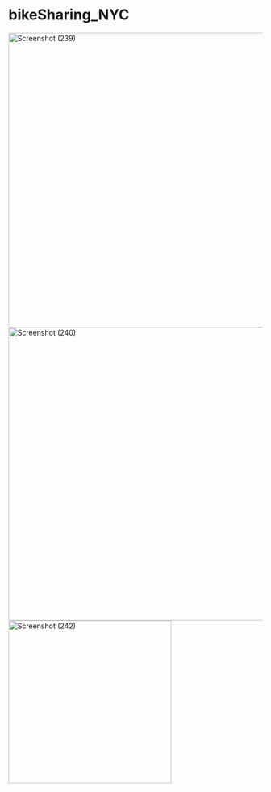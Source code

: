 # bikeSharing_NYC


<img width="584" alt="Screenshot (239)" src="https://user-images.githubusercontent.com/102890151/177024146-4b2c6267-0cc5-4f9a-8781-bd9c6bcb7827.png">

<img width="582" alt="Screenshot (240)" src="https://user-images.githubusercontent.com/102890151/177024269-97887006-829e-420e-9bf3-9cf276e29242.png">

<img width="323" alt="Screenshot (242)" src="https://user-images.githubusercontent.com/102890151/177024615-38043342-79c0-4fc0-be01-144fadce7075.png">
